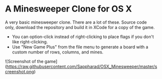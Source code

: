 # A Minesweeper Clone for OS X
A very basic minesweeper clone. There are a lot of these. Source code only, download the repository and build it in XCode for a copy of the game.

* You can option-click instead of right-clicking to place flags if you don't like right-clicking.
* Use "New Game Plus" from the file menu to generate a board with a custom number of rows, columns, and mines.

![Screenshot of the game]
(https://raw.githubusercontent.com/Sappharad/OSX_Minesweeper/master/screenshot.png)
